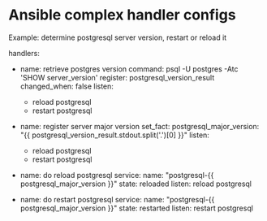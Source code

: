 Ansible complex handler configs
===============================


Example: determine postgresql server version, restart or reload it

  handlers:

  - name: retrieve postgres version
    command: psql -U postgres -Atc 'SHOW server_version'
    register: postgresql_version_result
    changed_when: false
    listen:
    - reload postgresql
    - restart postgresql

  - name: register server major version
    set_fact:
      postgresql_major_version: "{{ postgresql_version_result.stdout.split('.')[0] }}"
    listen:
    - reload postgresql
    - restart postgresql

  - name: do reload postgresql
    service:
      name: "postgresql-{{ postgresql_major_version }}"
      state: reloaded
    listen: reload postgresql

  - name: do restart postgresql
    service:
      name: "postgresql-{{ postgresql_major_version }}"
      state: restarted
    listen: restart postgresql
